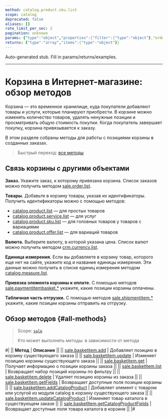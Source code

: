```yaml
---
method: catalog.product.sku.list
scope: catalog
deprecated: false
aliases: []
rate_limit_per_sec: 2
pagination: unknown
params: {"type":"object","properties":{"filter":{"type":"object"},"order":{"type":"object"},"select":{"type":"array","items":{"type":"string"}},"start":{"type":["integer","string"]}}}
returns: {"type":"array","items":{"type":"object"}}
---
```


Auto-generated stub. Fill in params/returns/examples.

---

# Корзина в Интернет-магазине: обзор методов

Корзина — это временное хранилище, куда покупатели добавляют товары и услуги, которые планируют приобрести. В корзине можно изменять количество товаров, удалять ненужные позиции и просматривать общую стоимость покупки. Когда покупатель завершает покупку, корзина привязывается к заказу.

В этом разделе собраны методы для работы с позициями корзины в созданных заказах.

> Быстрый переход: [все методы](#all-methods)

## Связь корзины с другими объектами

**Заказ.** Укажите заказ, к которому привязана корзина. Список заказов можно получить методом [sale.order.list](../order/sale-order-list.md).

**Товары.** Добавьте в корзину товары, указав их идентификаторы. Получить идентификаторы можно с помощью методов:
- [catalog.product.list](../../catalog/product/catalog-product-list.md) — для простых товаров
- [catalog.product.service.list](../../catalog/product/service/catalog-product-service-list.md) — для услуг
- [catalog.product.sku.list](../../catalog/product/sku/catalog-product-sku-list.md) — для головных товаров у товаров с вариациями
- [catalog.product.offer.list](../../catalog/product/offer/catalog-product-offer-list.md) — для вариаций товаров

**Валюта.** Выберите валюту, в которой указана цена. Список валют можно получить методом [crm.currency.list](../../crm/currency/crm-currency-list.md).

**Единица измерения.** Если вы добавляете в корзину товар, которого еще нет на сайте, укажите код и название единицы измерения. Эти данные можно получить в списке единиц измерения методом [catalog.measure.list](../../catalog/measure/catalog-measure-list.md).

**Привязка элемента корзины к оплате.** С помощью методов [sale.paymentitembasket.*](../payment-item-basket/index.md) укажите, какие позиции корзины оплачены.

**Табличная часть отгрузки.** С помощью методов [sale.shipmentitem.*](../shipment-item/index.md) укажите, какие позиции корзины отправить на отгрузку. 

## Обзор методов {#all-methods}

> Scope: [`sale`](../../scopes/permissions.md)
>
> Кто может выполнять методы: в зависимости от метода

#|
|| **Метод** | **Описание** ||
|| [sale.basketitem.add](./sale-basket-item-add.md) | Добавляет позицию в корзину существующего заказа ||
|| [sale.basketitem.update](./sale-basket-item-update.md) | Изменяет позицию корзины существующего заказа ||
|| [sale.basketitem.get](./sale-basket-item-get.md) | Получает информацию о позиции корзины заказа ||
|| [sale.basketItem.list](./sale-basket-item-list.md) | Возвращает набор позиций корзины по фильтру ||
|| [sale.basketitem.delete](./sale-basket-item-delete.md) | Удаляет позицию корзины из заказа ||
|| [sale.basketitem.getFields](./sale-basket-item-get-fields.md) | Возвращает доступные поля позиции корзины ||
|| [sale.basketitem.addCatalogProduct](./sale-basket-item-add-catalog-product.md) | Добавляет элемент с товаром или услугой из модуля catalog в корзину существующего заказа ||
|| [sale.basketitem.updateCatalogProduct](./sale-basket-item-update-catalog-product.md) | Изменяет товар каталога в существующем заказе ||
|| [sale.basketItem.getCatalogProductFields](./sale-basket-item-get-catalog-product-fields.md) | Возвращает доступные поля товара каталога в корзине ||
|#
